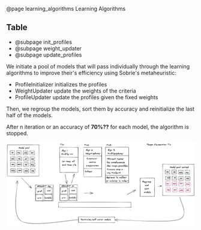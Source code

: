 @page learning_algorithms Learning Algorithms

## Table

* @subpage init_profiles
* @subpage weight_updater
* @subpage update_profiles

We initiate a pool of models that will pass individually through the learning algorithms to improve their's efficiency using Sobrie's metaheuristic:

- ProfileInitializer initializes the profiles 
- WeightUpdater update the weights of the criteria
- ProfileUpdater update the profiles given the fixed weights

Then, we regroup the models, sort them by accuracy and reinitialize the last half of the models.

After n iteration or an accuracy of **70%??** for each model, the algorithm is stopped.

<img src="../images/global_schema.png" width="1200"/>
